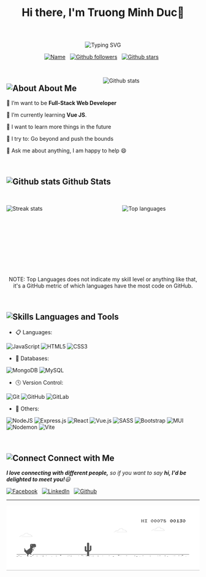 # <p align="center"><b>Hi there, I'm Truong Minh Duc👋</b></p>

<br>

<div align="center">

![Typing SVG](https://readme-typing-svg.herokuapp.com?font=ROBOT&size=25&color=39FF14&background=000000&center=true&vCenter=true&width=490&lines=%3E+Welcome+to+my+GitHub+profile...!)

<a href="https://www.facebook.com/minhduc-mll/"><img src="https://img.shields.io/badge/Minh_Duc-Truong-green" alt="Name" /></a>&nbsp;&nbsp;
<a href="https://github.com/minhduc-mll?tab=followers"><img src="https://img.shields.io/github/followers/minhduc-mll?style=social" alt="Github followers" /></a>&nbsp;&nbsp;
<a href="https://github.com/minhduc-mll?tab=repositories"><img src="https://img.shields.io/github/stars/minhduc-mll?affiliations=OWNER&style=social" alt="Github stars" /></a>&nbsp;&nbsp;

</div>

<br>
<p>

<img align="right" width="50%" src="https://github-readme-stats.vercel.app/api?username=minhduc-mll&show_icons=true&theme=dracula&rank_icon=github&line_height=30px" alt="Github stats">

</P>

## <img width="25" src="https://c.tenor.com/NCRHhqkXrJYAAAAi/programmers-go-internet.gif" alt="About"> <b>About Me</b>

🔭 I’m want to be <strong>Full-Stack Web Developer</strong>

🌱 I’m currently learning <strong>Vue JS</strong>.

🥅 I want to learn more things in the future

🧗 I try to: Go beyond and push the bounds

💬 Ask me about anything, I am happy to help :smile:

<br>

## <img width="25" src="https://media.giphy.com/media/iY8CRBdQXODJSCERIr/giphy.gif" alt="Github stats"> <b>Github Stats</b>

<br>

<p>
<img align="left" width="56%" src="https://github-readme-streak-stats.herokuapp.com/?user=sarath-pm&theme=dracula&fire=FF801F" alt="Streak stats">
<img align="right" width="40%" src="https://github-readme-stats.vercel.app/api/top-langs/?username=minhduc-mll&size_weight=0.5&count_weight=0.5&layout=compact&theme=dracula&hide=C,C++" alt="Top languages">
</p>

<br><br><br><br><br><br><br><br><br><br>

<p align="center">
  NOTE: Top Languages does not indicate my skill level or anything like that, it's a GitHub metric of which languages have the most code on GitHub.
</p>

<br>

## <img width ="25" src="https://media2.giphy.com/media/QssGEmpkyEOhBCb7e1/giphy.gif?cid=ecf05e47a0n3gi1bfqntqmob8g9aid1oyj2wr3ds3mg700bl&rid=giphy.gif" alt="Skills"><b> Languages and Tools</b>

-   📋 Languages:

![JavaScript](https://img.shields.io/badge/javascript-%23323330.svg?style=for-the-badge&logo=javascript&logoColor=%23F7DF1E)
![HTML5](https://img.shields.io/badge/html5-%23E34F26.svg?style=for-the-badge&logo=html5&logoColor=white)
![CSS3](https://img.shields.io/badge/css3-%231572B6.svg?style=for-the-badge&logo=css3&logoColor=white)

-   💾 Databases:

![MongoDB](https://img.shields.io/badge/MongoDB-%234ea94b.svg?style=for-the-badge&logo=mongodb&logoColor=white)
![MySQL](https://img.shields.io/badge/mysql-%2300f.svg?style=for-the-badge&logo=mysql&logoColor=white)

-   🕓 Version Control:

![Git](https://img.shields.io/badge/git-%23F05033.svg?style=for-the-badge&logo=git&logoColor=white)
![GitHub](https://img.shields.io/badge/github-%23121011.svg?style=for-the-badge&logo=github&logoColor=white)
![GitLab](https://img.shields.io/badge/gitlab-%23181717.svg?style=for-the-badge&logo=gitlab&logoColor=white)

-   🥅 Others:

![NodeJS](https://img.shields.io/badge/node.js-6DA55F?style=for-the-badge&logo=node.js&logoColor=white)
![Express.js](https://img.shields.io/badge/express.js-%23404d59.svg?style=for-the-badge&logo=express&logoColor=%2361DAFB)
![React](https://img.shields.io/badge/react-%2320232a.svg?style=for-the-badge&logo=react&logoColor=%2361DAFB)
![Vue.js](https://img.shields.io/badge/vuejs-%2335495e.svg?style=for-the-badge&logo=vuedotjs&logoColor=%234FC08D)
![SASS](https://img.shields.io/badge/SASS-hotpink.svg?style=for-the-badge&logo=SASS&logoColor=white)
![Bootstrap](https://img.shields.io/badge/bootstrap-%238511FA.svg?style=for-the-badge&logo=bootstrap&logoColor=white)
![MUI](https://img.shields.io/badge/MUI-%230081CB.svg?style=for-the-badge&logo=mui&logoColor=white)
![Nodemon](https://img.shields.io/badge/NODEMON-%23323330.svg?style=for-the-badge&logo=nodemon&logoColor=%BBDEAD)
![Vite](https://img.shields.io/badge/vite-%23646CFF.svg?style=for-the-badge&logo=vite&logoColor=white)

<br>

## <img width='30' src="https://media.giphy.com/media/LnQjpWaON8nhr21vNW/giphy.gif" alt="Connect"> <b>Connect with Me</b>

<em><b>I love connecting with different people,</b> so if you want to say <b>hi, I'd be delighted to meet you!</b>😃</em>

<a href="https://www.facebook.com/minhduc-mll/"><img src="https://img.shields.io/badge/facebook-%231877F2.svg?style=for-the-badge&logo=facebook&logoColor=white" alt="Facebook" /></a>&nbsp;&nbsp;
<a href="https://www.linkedin.com/in/minhduc-mll/"><img src="https://img.shields.io/badge/linkedin-%230077B5.svg?&style=for-the-badge&logo=linkedin&logoColor=white" alt="LinkedIn" /></a>&nbsp;&nbsp;
<a href="https://github.com/minhduc-mll"><img src="https://img.shields.io/badge/github-%23121011.svg?style=for-the-badge&logo=github&logoColor=white" alt="Github"/></a>&nbsp;&nbsp;

<!-- <a href="https://www.instagram.com/minhduc.mll/"><img src="https://img.shields.io/badge/instagram-%23E4405F.svg?&style=for-the-badge&logo=instagram&logoColor=white" alt="Instagram" /></a>&nbsp;&nbsp; -->
<!-- <a href="mailto:minhduc.mll@gmail.com?subject=Hello%20Minh%20Duc"><img src="https://img.shields.io/badge/gmail-%23D14836.svg?&style=for-the-badge&logo=gmail&logoColor=white" alt="Gmail"/></a>&nbsp;&nbsp; -->
<!-- <a href="https://minhduc-mll.github.io/"><img alt="Website" src="https://img.shields.io/website?style=for-the-badge&up_message=portfolio&url=https%3A%2F%2Fminhduc-mll.github.io%2F"></a>&nbsp;&nbsp; -->

---

![Dino](https://raw.githubusercontent.com/sanket9006/sanket9006/master/dino.gif)
